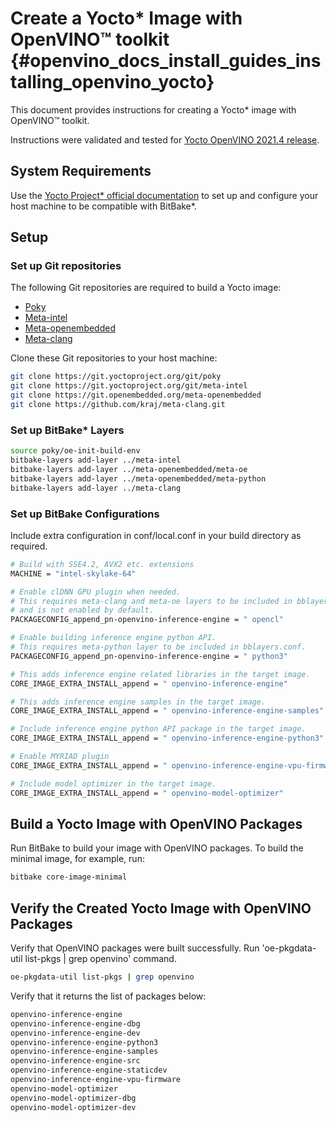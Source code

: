 # Create a Yocto* Image with OpenVINO™ toolkit {#openvino_docs_install_guides_installing_openvino_yocto}
This document provides instructions for creating a Yocto* image with OpenVINO™ toolkit.

Instructions were validated and tested for [Yocto OpenVINO 2021.4 release](https://git.yoctoproject.org/cgit/cgit.cgi/meta-intel/tree/dynamic-layers/openembedded-layer/recipes-support/opencv).

## System Requirements
Use the [Yocto Project* official documentation](https://docs.yoctoproject.org/brief-yoctoprojectqs/index.html#compatible-linux-distribution) to set up and configure your host machine to be compatible with BitBake*.

## Setup 

### Set up Git repositories
The following Git repositories are required to build a Yocto image:

- [Poky](https://git.yoctoproject.org/poky)
- [Meta-intel](https://git.yoctoproject.org/meta-intel/tree/README)
- [Meta-openembedded](http://cgit.openembedded.org/meta-openembedded/tree/README)
- <a href="https://github.com/kraj/meta-clang/blob/master/README.md">Meta-clang</a>

Clone these Git repositories to your host machine: 
```sh
git clone https://git.yoctoproject.org/git/poky
git clone https://git.yoctoproject.org/git/meta-intel
git clone https://git.openembedded.org/meta-openembedded
git clone https://github.com/kraj/meta-clang.git
```

### Set up BitBake* Layers

```sh
source poky/oe-init-build-env
bitbake-layers add-layer ../meta-intel
bitbake-layers add-layer ../meta-openembedded/meta-oe
bitbake-layers add-layer ../meta-openembedded/meta-python
bitbake-layers add-layer ../meta-clang
```

### Set up BitBake Configurations

Include extra configuration in conf/local.conf in your build directory as required.

```sh
# Build with SSE4.2, AVX2 etc. extensions
MACHINE = "intel-skylake-64"

# Enable clDNN GPU plugin when needed.
# This requires meta-clang and meta-oe layers to be included in bblayers.conf
# and is not enabled by default.
PACKAGECONFIG_append_pn-openvino-inference-engine = " opencl"

# Enable building inference engine python API.
# This requires meta-python layer to be included in bblayers.conf.
PACKAGECONFIG_append_pn-openvino-inference-engine = " python3"

# This adds inference engine related libraries in the target image.
CORE_IMAGE_EXTRA_INSTALL_append = " openvino-inference-engine"

# This adds inference engine samples in the target image.
CORE_IMAGE_EXTRA_INSTALL_append = " openvino-inference-engine-samples"

# Include inference engine python API package in the target image.
CORE_IMAGE_EXTRA_INSTALL_append = " openvino-inference-engine-python3"

# Enable MYRIAD plugin
CORE_IMAGE_EXTRA_INSTALL_append = " openvino-inference-engine-vpu-firmware"

# Include model optimizer in the target image.
CORE_IMAGE_EXTRA_INSTALL_append = " openvino-model-optimizer"
```

## Build a Yocto Image with OpenVINO Packages

Run BitBake to build your image with OpenVINO packages. To build the minimal image, for example, run:
```sh
bitbake core-image-minimal
```

## Verify the Created Yocto Image with OpenVINO Packages

Verify that OpenVINO packages were built successfully.
Run 'oe-pkgdata-util list-pkgs | grep openvino' command.
```sh
oe-pkgdata-util list-pkgs | grep openvino
```

Verify that it returns the list of packages below:
```sh
openvino-inference-engine
openvino-inference-engine-dbg
openvino-inference-engine-dev
openvino-inference-engine-python3
openvino-inference-engine-samples
openvino-inference-engine-src
openvino-inference-engine-staticdev
openvino-inference-engine-vpu-firmware
openvino-model-optimizer
openvino-model-optimizer-dbg
openvino-model-optimizer-dev
```
